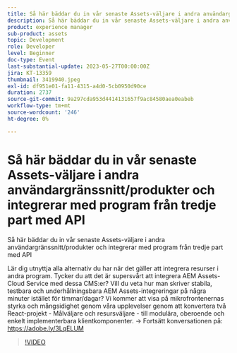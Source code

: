 ```yaml
---
title: Så här bäddar du in vår senaste Assets-väljare i andra användargränssnitt/produkter och integrerar med program från tredje part med API
description: Så här bäddar du in vår senaste Assets-väljare i andra användargränssnitt/produkter och integrerar med program från tredje part med hjälp av APILär hur du kan utnyttja alla alternativ du har när det gäller att integrera resurser i andra program. Tycker du att det är supersvårt att integrera AEM Assets-Cloud Service med dessa CMS:er? Vill du veta hur man skriver stabila, testbara och underhållningsbara AEM Assets-integreringar på några minuter istället för timmar/dagar? Vi kommer att visa på mikrofrontenernas styrka och mångsidighet genom våra upplevelser genom att konvertera två React-projekt - Målväljare och resursväljare - till modulära, oberoende och enkelt implementerbara klientkomponenter.
product: experience manager
sub-product: assets
topic: Development
role: Developer
level: Beginner
doc-type: Event
last-substantial-update: 2023-05-27T00:00:00Z
jira: KT-13359
thumbnail: 3419940.jpeg
exl-id: df951e01-fa11-4315-a4d0-5cb0950d90ce
duration: 2737
source-git-commit: 9a297cda953d4414131657f9ac84580aea0eabeb
workflow-type: tm+mt
source-wordcount: '246'
ht-degree: 0%

---
```


# Så här bäddar du in vår senaste Assets-väljare i andra användargränssnitt/produkter och integrerar med program från tredje part med API

Så här bäddar du in vår senaste Assets-väljare i andra användargränssnitt/produkter och integrerar med program från tredje part med API

Lär dig utnyttja alla alternativ du har när det gäller att integrera resurser i andra program. Tycker du att det är supersvårt att integrera AEM Assets-Cloud Service med dessa CMS:er? Vill du veta hur man skriver stabila, testbara och underhållningsbara AEM Assets-integreringar på några minuter istället för timmar/dagar? Vi kommer att visa på mikrofrontenernas styrka och mångsidighet genom våra upplevelser genom att konvertera två React-projekt - Målväljare och resursväljare - till modulära, oberoende och enkelt implementerbara klientkomponenter. → Fortsätt konversationen på: https://adobe.ly/3LqELUM

>[!VIDEO](https://video.tv.adobe.com/v/3419940/?learn=on)
